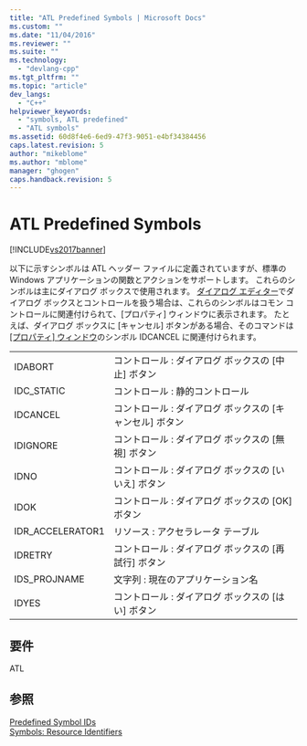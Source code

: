 ```yaml
---
title: "ATL Predefined Symbols | Microsoft Docs"
ms.custom: ""
ms.date: "11/04/2016"
ms.reviewer: ""
ms.suite: ""
ms.technology: 
  - "devlang-cpp"
ms.tgt_pltfrm: ""
ms.topic: "article"
dev_langs: 
  - "C++"
helpviewer_keywords: 
  - "symbols, ATL predefined"
  - "ATL symbols"
ms.assetid: 60d8f4e6-6ed9-47f3-9051-e4bf34384456
caps.latest.revision: 5
author: "mikeblome"
ms.author: "mblome"
manager: "ghogen"
caps.handback.revision: 5
---
```

# ATL Predefined Symbols
[!INCLUDE[vs2017banner](../assembler/inline/includes/vs2017banner.md)]

以下に示すシンボルは ATL ヘッダー ファイルに定義されていますが、標準の Windows アプリケーションの関数とアクションをサポートします。  これらのシンボルは主にダイアログ ボックスで使用されます。  [ダイアログ エディター](../mfc/dialog-editor.md)でダイアログ ボックスとコントロールを扱う場合は、これらのシンボルはコモン コントロールに関連付けられて、\[プロパティ\] ウィンドウに表示されます。  たとえば、ダイアログ ボックスに \[キャンセル\] ボタンがある場合、そのコマンドは [&#91;プロパティ&#93; ウィンドウ](../Topic/Properties%20Window.md)のシンボル IDCANCEL に関連付けられます。  
  
|||  
|-|-|  
|IDABORT|コントロール : ダイアログ ボックスの \[中止\] ボタン|  
|IDC\_STATIC|コントロール : 静的コントロール|  
|IDCANCEL|コントロール : ダイアログ ボックスの \[キャンセル\] ボタン|  
|IDIGNORE|コントロール : ダイアログ ボックスの \[無視\] ボタン|  
|IDNO|コントロール : ダイアログ ボックスの \[いいえ\] ボタン|  
|IDOK|コントロール : ダイアログ ボックスの \[OK\] ボタン|  
|IDR\_ACCELERATOR1|リソース : アクセラレータ テーブル|  
|IDRETRY|コントロール : ダイアログ ボックスの \[再試行\] ボタン|  
|IDS\_PROJNAME|文字列 : 現在のアプリケーション名|  
|IDYES|コントロール : ダイアログ ボックスの \[はい\] ボタン|  
  
## 要件  
 ATL  
  
## 参照  
 [Predefined Symbol IDs](../windows/predefined-symbol-ids.md)   
 [Symbols: Resource Identifiers](../mfc/symbols-resource-identifiers.md)